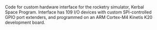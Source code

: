 Code for custom hardware interface for the rocketry simulator, Kerbal Space Program. 
Interface has 109 I/O devices with custom SPI-controlled GPIO port extenders, and 
programmed on an ARM Cortex-M4 Kinetis K20 development board.